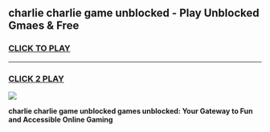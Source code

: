 
## charlie charlie game unblocked - Play Unblocked Gmaes & Free
<h3>
<a href="https://news.freeplayer.one?title=charlie_charlie_game_unblocked&ref=23F">CLICK TO PLAY</a></h3>
<hr>

<h3>
<a href="https://news.freeplayer.one?title=charlie_charlie_game_unblocked&ref=23F">CLICK 2 PLAY</a>
  
</h3>

<a href="https://news.freeplayer.one?title=charlie_charlie_game_unblocked&ref=23F/"><img src="https://clearcache.store/games.png"></a>


**charlie charlie game unblocked games unblocked: Your Gateway to Fun and Accessible Online Gaming**
